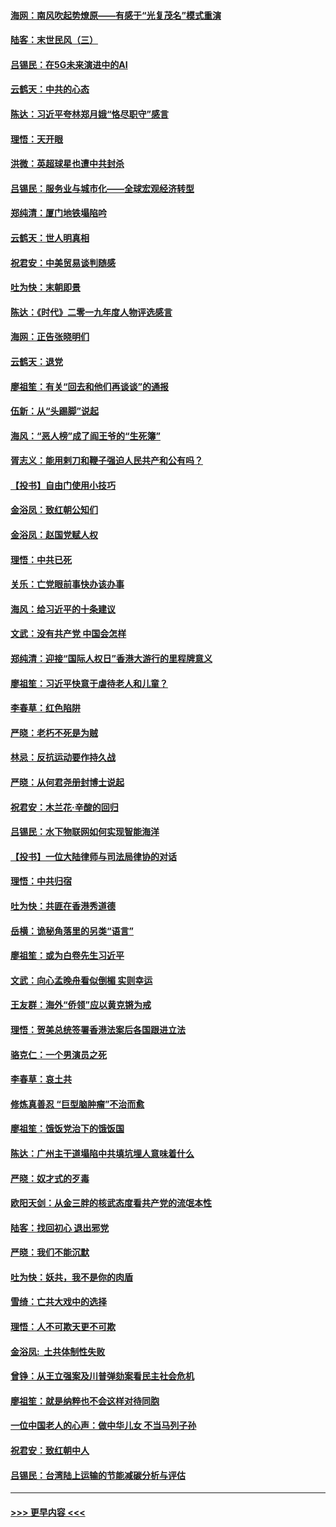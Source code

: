 #### [海网：南风吹起势燎原——有感于“光复茂名”模式重演](../pages/nsc993/n11732308.md?t=12201411) 
#### [陆客：末世民风（三）](../pages/nsc993/n11732211.md?t=12201411) 
#### [吕锡民：在5G未来演进中的AI](../pages/nsc993/n11730010.md?t=12201411) 
#### [云鹤天：中共的心态](../pages/nsc993/n11729906.md?t=12201411) 
#### [陈达：习近平夸林郑月娥“恪尽职守”感言](../pages/nsc993/n11729881.md?t=12201411) 
#### [理悟：天开眼](../pages/nsc993/n11729699.md?t=12201411) 
#### [洪微：英超球星也遭中共封杀](../pages/nsc993/n11727243.md?t=12201411) 
#### [吕锡民：服务业与城市化——全球宏观经济转型](../pages/nsc993/n11725845.md?t=12201411) 
#### [郑纯清：厦门地铁塌陷吟](../pages/nsc993/n11725813.md?t=12201411) 
#### [云鹤天：世人明真相](../pages/nsc993/n11725621.md?t=12201411) 
#### [祝君安：中美贸易谈判随感](../pages/nsc993/n11725609.md?t=12201411) 
#### [吐为快：末朝即景](../pages/nsc993/n11723365.md?t=12201411) 
#### [陈达：《时代》二零一九年度人物评选感言](../pages/nsc993/n11723337.md?t=12201411) 
#### [海网：正告张晓明们](../pages/nsc993/n11723228.md?t=12201411) 
#### [云鹤天：退党](../pages/nsc993/n11723056.md?t=12201411) 
#### [廖祖笙：有关“回去和他们再谈谈”的通报](../pages/nsc993/n11722442.md?t=12201411) 
#### [伍新：从“头踢脚”说起](../pages/nsc993/n11722429.md?t=12201411) 
#### [海风：“恶人榜”成了阎王爷的“生死簿”](../pages/nsc993/n11722272.md?t=12201411) 
#### [胥志义：能用剌刀和鞭子强迫人民共产和公有吗？](../pages/nsc993/n11720569.md?t=12201411) 
#### [【投书】自由门使用小技巧](../pages/nsc993/n11720180.md?t=12201411) 
#### [金浴凤：致红朝公知们](../pages/nsc993/n11720563.md?t=12201411) 
#### [金浴凤：赵国党赋人权](../pages/nsc993/n11720533.md?t=12201411) 
#### [理悟：中共已死](../pages/nsc993/n11720233.md?t=12201411) 
#### [关乐：亡党眼前事快办该办事](../pages/nsc993/n11719160.md?t=12201411) 
#### [海风：给习近平的十条建议](../pages/nsc993/n11717616.md?t=12201411) 
#### [文武：没有共产党 中国会怎样](../pages/nsc993/n11717584.md?t=12201411) 
#### [郑纯清：迎接“国际人权日”香港大游行的里程牌意义](../pages/nsc993/n11717417.md?t=12201411) 
#### [廖祖笙：习近平快意于虐待老人和儿童？](../pages/nsc993/n11715313.md?t=12201411) 
#### [李春草：红色陷阱](../pages/nsc993/n11715029.md?t=12201411) 
#### [严晓：老朽不死是为贼](../pages/nsc993/n11712910.md?t=12201411) 
#### [林忌：反抗运动要作持久战](../pages/nsc993/n11712623.md?t=12201411) 
#### [严晓：从何君尧册封博士说起](../pages/nsc993/n11712465.md?t=12201411) 
#### [祝君安：木兰花·辛酸的回归](../pages/nsc993/n11712381.md?t=12201411) 
#### [吕锡民：水下物联网如何实现智能海洋](../pages/nsc993/n11711158.md?t=12201411) 
#### [【投书】一位大陆律师与司法局律协的对话](../pages/nsc993/n11709675.md?t=12201411) 
#### [理悟：中共归宿](../pages/nsc993/n11710059.md?t=12201411) 
#### [吐为快：共匪在香港秀道德](../pages/nsc993/n11709979.md?t=12201411) 
#### [岳横：诡秘角落里的另类“语言”](../pages/nsc993/n11709792.md?t=12201411) 
#### [廖祖笙：或为白卷先生习近平](../pages/nsc993/n11708330.md?t=12201411) 
#### [文武：向心孟晚舟看似倒楣 实则幸运](../pages/nsc993/n11708236.md?t=12201411) 
#### [王友群：海外“侨领”应以黄克锵为戒](../pages/nsc993/n11706176.md?t=12201411) 
#### [理悟：贺美总统签署香港法案后各国跟进立法](../pages/nsc993/n11706853.md?t=12201411) 
#### [骆克仁：一个男演员之死](../pages/nsc993/n11706677.md?t=12201411) 
#### [李春草：哀土共](../pages/nsc993/n11706255.md?t=12201411) 
#### [修炼真善忍 “巨型脑肿瘤”不治而愈](../pages/nsc993/n11705340.md?t=12201411) 
#### [廖祖笙：饿饭党治下的饿饭国](../pages/nsc993/n11705085.md?t=12201411) 
#### [陈达：广州主干道塌陷中共填坑埋人意味着什么](../pages/nsc993/n11705046.md?t=12201411) 
#### [严晓：奴才式的歹毒](../pages/nsc993/n11704826.md?t=12201411) 
#### [欧阳天剑：从金三胖的核武态度看共产党的流氓本性](../pages/nsc993/n11702238.md?t=12201411) 
#### [陆客：找回初心 退出邪党](../pages/nsc993/n11702213.md?t=12201411) 
#### [严晓：我们不能沉默](../pages/nsc993/n11702110.md?t=12201411) 
#### [吐为快：妖共，我不是你的肉盾](../pages/nsc993/n11701366.md?t=12201411) 
#### [雪绮：亡共大戏中的选择](../pages/nsc993/n11699922.md?t=12201411) 
#### [理悟：人不可欺天更不可欺](../pages/nsc993/n11699657.md?t=12201411) 
#### [金浴凤:  土共体制性失败](../pages/nsc993/n11699361.md?t=12201411) 
#### [曾铮：从王立强案及川普弹劾案看民主社会危机](../pages/nsc993/n11699318.md?t=12201411) 
#### [廖祖笙：就是纳粹也不会这样对待同胞](../pages/nsc993/n11697658.md?t=12201411) 
#### [一位中国老人的心声：做中华儿女 不当马列子孙](../pages/nsc993/n11697525.md?t=12201411) 
#### [祝君安：致红朝中人](../pages/nsc993/n11697518.md?t=12201411) 
#### [吕锡民：台湾陆上运输的节能减碳分析与评估](../pages/nsc993/n11694983.md?t=12201411) 

----
#### [ >>> 更早内容 <<< ](../indexes/nsc993-earlier.md)
